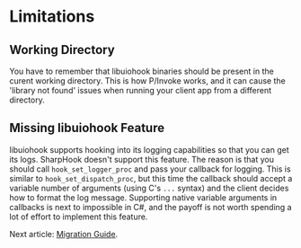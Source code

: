 # Limitations

## Working Directory

You have to remember that libuiohook binaries should be present in the curent working directory. This is how P/Invoke
works, and it can cause the 'library not found' issues when running your client app from a different directory.

## Missing libuiohook Feature

libuiohook supports hooking into its logging capabilities so that you can get its logs. SharpHook doesn't support this
feature. The reason is that you should call `hook_set_logger_proc` and pass your callback for logging. This is
similar to `hook_set_dispatch_proc`, but this time the callback should accept a variable number of arguments
(using C's `...` syntax) and the client decides how to format the log message. Supporting native variable arguments in
callbacks is next to impossible in C#, and the payoff is not worth spending a lot of effort to implement this feature.

Next article: [Migration Guide](migration.md).
